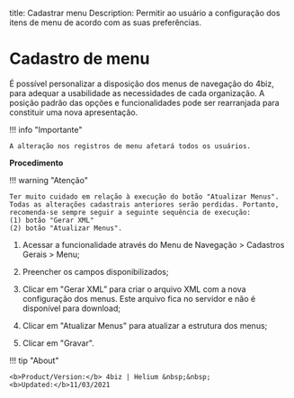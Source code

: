 title: Cadastrar menu
Description: Permitir ao usuário a configuração dos itens de menu de acordo com as suas preferências.

# Cadastro de menu

É possível personalizar a disposição dos menus de navegação do 4biz, para adequar a usabilidade as necessidades de cada organização. A posição padrão das opções e funcionalidades pode ser rearranjada para constituir uma nova apresentação.

!!! info "Importante"

    A alteração nos registros de menu afetará todos os usuários.

**Procedimento**

!!! warning "Atenção"

    Ter muito cuidado em relação à execução do botão "Atualizar Menus". Todas as alterações cadastrais anteriores serão perdidas. Portanto, recomenda-se sempre seguir a seguinte sequência de execução:
    (1) botão "Gerar XML"
    (2) botão "Atualizar Menus".


1.	Acessar a funcionalidade através do Menu de Navegação > Cadastros Gerais > Menu;

2.	Preencher os campos disponibilizados;

3.	Clicar em "Gerar XML” para criar o arquivo XML com a nova configuração dos menus. Este arquivo fica no servidor e não é disponível para download;

4.	Clicar em "Atualizar Menus" para atualizar a estrutura dos menus;

5.	Clicar em "Gravar".




!!! tip "About"

    <b>Product/Version:</b> 4biz | Helium &nbsp;&nbsp;
    <b>Updated:</b>11/03/2021

